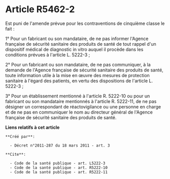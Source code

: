 # Article R5462-2

Est puni de l'amende prévue pour les contraventions de cinquième classe le fait : 

1° Pour un fabricant ou son mandataire, de ne pas informer l'Agence française de sécurité sanitaire des produits de santé de
tout rappel d'un dispositif médical de diagnostic in vitro auquel il procède dans les conditions prévues à l'article L.
5222-3 ; 

2° Pour un fabricant ou son mandataire, de ne pas communiquer, à la demande de l'Agence française de sécurité sanitaire des
produits de santé, toute information utile à la mise en œuvre des mesures de protection sanitaire à l'égard des patients, en
vertu des dispositions de l'article L. 5222-3 ; 

3° Pour un établissement mentionné à l'article R. 5222-10 ou pour un fabricant ou son mandataire mentionnés à l'article R.
5222-11, de ne pas désigner un correspondant de réactovigilance ou une personne en charge et de ne pas en communiquer le nom
au directeur général de l'Agence française de sécurité sanitaire des produits de santé.

**Liens relatifs à cet article**

	**Créé par**:

	  - Décret n°2011-287 du 18 mars 2011 - art. 3

	**Cite**:

	  - Code de la santé publique - art. L5222-3
	  - Code de la santé publique - art. R5222-10
	  - Code de la santé publique - art. R5222-11
